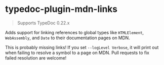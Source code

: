 # typedoc-plugin-mdn-links

> Supports TypeDoc 0.22.x

Adds support for linking references to global types like `HTMLElement`, `WebAssembly`, and `Date` to their documentation pages on MDN.

This is probably missing links! If you set `--logLevel Verbose`, it will print out when failing to resolve a symbol to a page on MDN. Pull requests to fix failed resolution are welcome!

